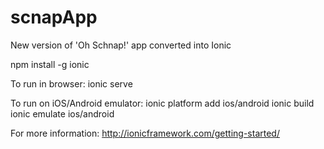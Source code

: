 # scnapApp

New version of 'Oh Schnap!' app converted into Ionic

npm install -g ionic

To run in browser:
ionic serve

To run on iOS/Android emulator:
ionic platform add ios/android
ionic build
ionic emulate ios/android

For more information:
http://ionicframework.com/getting-started/